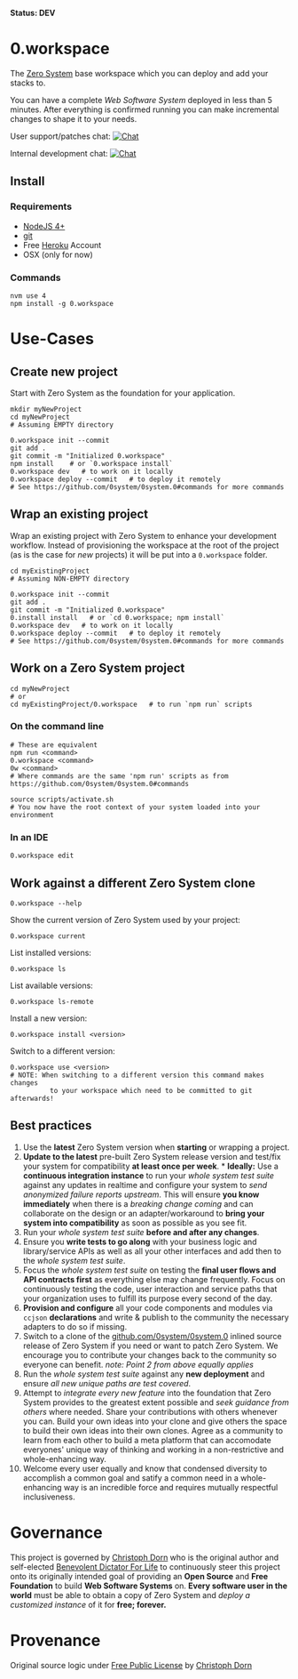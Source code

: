 **Status: DEV**

0.workspace
===========

The [Zero System](http://ZeroSystem.io) base workspace which you can deploy and add your stacks to.

You can have a complete *Web Software System* deployed in less than 5 minutes. After everything is confirmed running you can make incremental changes to shape it to your needs.

User support/patches chat: [![Chat](https://badges.gitter.im/gitterHQ/services.png)](https://gitter.im/0system/0system.0)

Internal development chat: [![Chat](https://badges.gitter.im/gitterHQ/services.png)](https://gitter.im/LogicCores/0)

Install
-------

### Requirements

  * [NodeJS 4+](https://nodejs.org/)
  * [git](https://git-scm.com/)
  * Free [Heroku](http://heroku.com/) Account
  * OSX (only for now)

### Commands

	nvm use 4
	npm install -g 0.workspace


Use-Cases
=========

Create new project
------------------

Start with Zero System as the foundation for your application.

	mkdir myNewProject
	cd myNewProject
	# Assuming EMPTY directory

	0.workspace init --commit
	git add .
	git commit -m "Initialized 0.workspace"
	npm install    # or `0.workspace install`
	0.workspace dev   # to work on it locally
	0.workspace deploy --commit   # to deploy it remotely
	# See https://github.com/0system/0system.0#commands for more commands

Wrap an existing project
------------------------

Wrap an existing project with Zero System to enhance your development workflow. Instead of provisioning the workspace at the root of the project (as is the case for *new* projects) it will be put into a `0.workspace` folder.

	cd myExistingProject
	# Assuming NON-EMPTY directory

	0.workspace init --commit
	git add .
	git commit -m "Initialized 0.workspace"
	0.install install   # or `cd 0.workspace; npm install`
	0.workspace dev   # to work on it locally
	0.workspace deploy --commit   # to deploy it remotely
	# See https://github.com/0system/0system.0#commands for more commands

Work on a Zero System project
-----------------------------

	cd myNewProject
	# or
	cd myExistingProject/0.workspace   # to run `npm run` scripts

### On the command line

	# These are equivalent
	npm run <command>
	0.workspace <command>
	0w <command>
	# Where commands are the same 'npm run' scripts as from https://github.com/0system/0system.0#commands

	source scripts/activate.sh
	# You now have the root context of your system loaded into your environment

### In an IDE

	0.workspace edit

Work against a different Zero System clone
------------------------------------------

	0.workspace --help

Show the current version of Zero System used by your project:

	0.workspace current

List installed versions:

	0.workspace ls

List available versions:

	0.workspace ls-remote

Install a new version:

	0.workspace install <version>

Switch to a different version:

	0.workspace use <version>
	# NOTE: When switching to a different version this command makes changes
		      to your workspace which need to be committed to git afterwards!

Best practices
--------------

  1. Use the **latest** Zero System version when **starting** or wrapping a project.
  2. **Update to the latest** pre-built Zero System release version and test/fix your system for compatibility **at least once per week**.
    * **Ideally:** Use a **continuous integration instance** to run your *whole system test suite* against any updates in realtime and configure your system to *send anonymized failure reports upstream*. This will ensure **you know immediately** when there is a *breaking change coming* and can collaborate on the design or an adapter/workaround to **bring your system into compatibility** as soon as possible as you see fit.
  3. Run your *whole system test suite* **before and after any changes**.
  4. Ensure you **write tests to go along** with your business logic and library/service APIs as well as all your other interfaces and add then to the *whole system test suite*.
  5. Focus the *whole system test suite* on testing the **final user flows and API contracts first** as everything else may change frequently. Focus on continuously testing the code, user interaction and service paths that your organization uses to fulfill its purpose every second of the day.
  6. **Provision and configure** all your code components and modules via `ccjson` **declarations** and write & publish to the community the necessary adapters to do so if missing.
  7. Switch to a clone of the [github.com/0system/0system.0](https://github.com/0system/0system.0) inlined source release of Zero System if you need or want to patch Zero System. We encourage you to contribute your changes back to the community so everyone can benefit. *note: Point 2 from above equally applies*
  8. Run the *whole system test suite* against any **new deployment** and ensure *all new unique paths are test covered*.
  9. Attempt to *integrate every new feature* into the foundation that Zero System provides to the greatest extent possible and *seek guidance from others* where needed. Share your contributions with others whenever you can. Build your own ideas into your clone and give others the space to build their own ideas into their own clones. Agree as a community to learn from each other to build a meta platform that can accomodate everyones' unique way of thinking and working in a non-restrictive and whole-enhancing way.
  10. Welcome every user equally and know that condensed diversity to accomplish a common goal and satify a common need in a whole-enhancing way is an incredible force and requires mutually respectful inclusiveness.


Governance
==========

This project is governed by [Christoph Dorn](http://christophdorn.com) who is the original author and self-elected [Benevolent Dictator For Life](https://en.wikipedia.org/wiki/Benevolent_dictator_for_life) to continuously steer this project onto its originally intended goal of providing an **Open Source** and **Free Foundation** to build **Web Software Systems** on. **Every software user in the world** must be able to obtain a copy of Zero System and *deploy a customized instance* of it for **free; forever.**


Provenance
==========

Original source logic under [Free Public License](https://lists.opensource.org/pipermail/license-review/2015-October/001254.html) by [Christoph Dorn](http://christophdorn.com)


